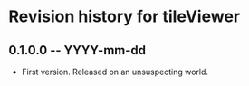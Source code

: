 # Revision history for tileViewer

## 0.1.0.0 -- YYYY-mm-dd

* First version. Released on an unsuspecting world.
